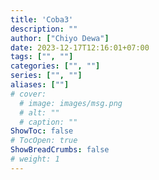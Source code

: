 ```yaml
---
title: 'Coba3'
description: ""
author: ["Chiyo Dewa"]
date: 2023-12-17T12:16:01+07:00
tags: ["", ""]
categories: ["", ""]
series: ["", ""]
aliases: [""]
# cover:
  # image: images/msg.png
  # alt: ""
  # caption: ""
ShowToc: false
# TocOpen: true
ShowBreadCrumbs: false
# weight: 1
---
```


